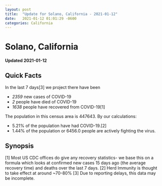 ```yaml
---
layout: post
title:  "Update for Solano, California - 2021-01-12"
date:   2021-01-12 01:01:29 -0600
categories: California
---
```


# Solano, California
#### Updated 2021-01-12

## Quick Facts

In the last 7 days[3] we project there have been
- *2359* new cases of COVID-19
- *2* people have died of COVID-19
- *1638* people have recovered from COVID-19[1]

The population in this census area is 447643. By our calculations:
- 5.21% of the population have had COVID-19.[2]
- 1.44% of the population or 6456.0 people are actively fighting the virus.

## Synopsis




[1] Most US CDC offices do give any recovery statistics- we base this on a formula which looks at confirmed new cases
15 days ago (the average recovery time) and deaths over the last 7 days.
[2] Herd Immunity is thought to take effect at around ~70-80%
[3] Due to reporting delays, this data may be incomplete. 
    